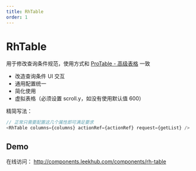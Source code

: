 ```yaml
---
title: RhTable
order: 1
---
```


# RhTable

用于修改查询条件规范，使用方式和 [ProTable - 高级表格](https://procomponents.ant.design/components/table?current=1&pageSize=5) 一致

- 改造查询条件 UI 交互
- 通用配置统一
- 简化使用
- 虚拟表格（必须设置 scroll.y，如没有使用默认值 600）

精简写法：

```js
// 正常只需要配置这几个属性即可满足要求
<RhTable columns={columns} actionRef={actionRef} request={getList} />
```

## Demo

在线访问： http://components.leekhub.com/components/rh-table
